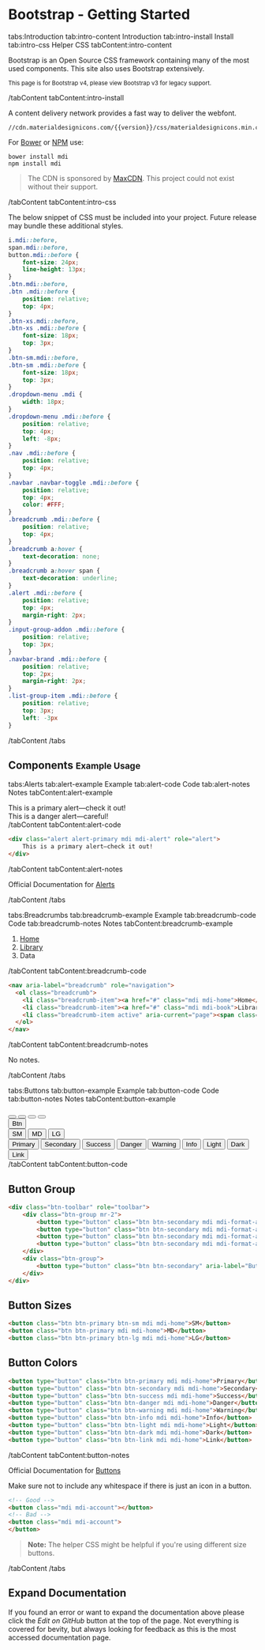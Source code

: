 # Bootstrap - Getting Started

tabs:Introduction
tab:intro-content Introduction
tab:intro-install Install
tab:intro-css Helper CSS
tabContent:intro-content

<p>Bootstrap is an Open Source CSS framework containing many of the most used components. This site also uses Bootstrap extensively.</p>

<p class="mb-0"><small>This page is for Bootstrap v4, please view Bootstrap v3 for legacy support.</small></p>

/tabContent
tabContent:intro-install
<div class="row">
  <div class="col-md-8">
    <p>A content delivery network provides a fast way to deliver the webfont.</p>
    <pre><code>//cdn.materialdesignicons.com/{{version}}/css/materialdesignicons.min.css</code></pre>
  </div>
  <div class="col-md-4">
    <p>For <a href="http://bower.io/">Bower</a> or <a href="https://npmjs.com">NPM</a> use:</p>
    <pre><code>bower install mdi
npm install mdi</code></pre>
  </div>
</div>
<blockquote>The CDN is sponsored by <a href="https://www.maxcdn.com/open-source/">MaxCDN</a>. This project could not exist without their support.</blockquote>
/tabContent
tabContent:intro-css

The below snippet of CSS must be included into your project. Future release may bundle these additional styles.

```css
i.mdi::before,
span.mdi::before,
button.mdi::before {
    font-size: 24px;
    line-height: 13px;
}
.btn.mdi::before,
.btn .mdi::before {
    position: relative;
    top: 4px;
}
.btn-xs.mdi::before,
.btn-xs .mdi::before {
    font-size: 18px;
    top: 3px;
}
.btn-sm.mdi::before,
.btn-sm .mdi::before {
    font-size: 18px;
    top: 3px;
}
.dropdown-menu .mdi {
    width: 18px;
}
.dropdown-menu .mdi::before {
    position: relative;
    top: 4px;
    left: -8px;
}
.nav .mdi::before {
    position: relative;
    top: 4px;
}
.navbar .navbar-toggle .mdi::before {
    position: relative;
    top: 4px;
    color: #FFF;
}
.breadcrumb .mdi::before {
    position: relative;
    top: 4px;
}
.breadcrumb a:hover {
    text-decoration: none;
}
.breadcrumb a:hover span {
    text-decoration: underline;
}
.alert .mdi::before {
    position: relative;
    top: 4px;
    margin-right: 2px;
}
.input-group-addon .mdi::before {
    position: relative;
    top: 3px;
}
.navbar-brand .mdi::before {
    position: relative;
    top: 2px;
    margin-right: 2px;
}
.list-group-item .mdi::before {
    position: relative;
    top: 3px;
    left: -3px
}
```

/tabContent
/tabs

## Components <small>Example Usage</small>

tabs:Alerts
tab:alert-example Example
tab:alert-code Code
tab:alert-notes Notes
tabContent:alert-example
<div class="alert alert-primary mdi mdi-alert" role="alert">
    This is a primary alert—check it out!
</div>
<div class="alert alert-danger mdi mdi-skull mb-0" role="alert">
    This is a danger alert—careful!
</div>
/tabContent
tabContent:alert-code

```html
<div class="alert alert-primary mdi mdi-alert" role="alert">
    This is a primary alert—check it out!
</div>
```

/tabContent
tabContent:alert-notes

Official Documentation for <a href="https://getbootstrap.com/docs/4.0/components/alerts/" target="_blank">Alerts</a>

/tabContent
/tabs


tabs:Breadcrumbs
tab:breadcrumb-example Example
tab:breadcrumb-code Code
tab:breadcrumb-notes Notes
tabContent:breadcrumb-example
<nav aria-label="breadcrumb mb-0" role="navigation">
  <ol class="breadcrumb">
    <li class="breadcrumb-item"><a href="#" class="mdi mdi-home">Home</a></li>
    <li class="breadcrumb-item"><a href="#" class="mdi mdi-book">Library</a></li>
    <li class="breadcrumb-item active" aria-current="page"><span class="mdi mdi-book-multiple">Data</span></li>
  </ol>
</nav>
/tabContent
tabContent:breadcrumb-code

```html
<nav aria-label="breadcrumb" role="navigation">
  <ol class="breadcrumb">
    <li class="breadcrumb-item"><a href="#" class="mdi mdi-home">Home</a></li>
    <li class="breadcrumb-item"><a href="#" class="mdi mdi-book">Library</a></li>
    <li class="breadcrumb-item active" aria-current="page"><span class="mdi mdi-book-multiple">Data</span></li>
  </ol>
</nav>
```

/tabContent
tabContent:breadcrumb-notes

No notes.

/tabContent
/tabs


tabs:Buttons
tab:button-example Example
tab:button-code Code
tab:button-notes Notes
tabContent:button-example
<div class="btn-toolbar" role="toolbar">
    <div class="btn-group mr-2">
        <button type="button" class="btn btn-secondary mdi mdi-format-align-left" aria-label="Left Align"></button>
        <button type="button" class="btn btn-secondary mdi mdi-format-align-center" aria-label="Center Align"></button>
        <button type="button" class="btn btn-secondary mdi mdi-format-align-right" aria-label="Right Align"></button>
        <button type="button" class="btn btn-secondary mdi mdi-format-align-justify" aria-label="Justify"></button>
    </div>
    <div class="btn-group">
        <button type="button" class="btn btn-secondary" aria-label="Button">Btn</button>
    </div>
</div>
<div class="mt-2">
    <button class="btn btn-primary btn-sm mdi mdi-home">SM</button>
    <button class="btn btn-primary mdi mdi-home">MD</button>
    <button class="btn btn-primary btn-lg mdi mdi-home">LG</button>
</div>
<div class="mt-2">
    <button type="button" class="btn btn-primary mdi mdi-home">Primary</button>
    <button type="button" class="btn btn-secondary mdi mdi-home">Secondary</button>
    <button type="button" class="btn btn-success mdi mdi-home">Success</button>
    <button type="button" class="btn btn-danger mdi mdi-home">Danger</button>
    <button type="button" class="btn btn-warning mdi mdi-home">Warning</button>
    <button type="button" class="btn btn-info mdi mdi-home">Info</button>
    <button type="button" class="btn btn-light mdi mdi-home">Light</button>
    <button type="button" class="btn btn-dark mdi mdi-home">Dark</button>
    <button type="button" class="btn btn-link mdi mdi-home">Link</button>
</div>
/tabContent
tabContent:button-code

## Button Group

```html
<div class="btn-toolbar" role="toolbar">
    <div class="btn-group mr-2">
        <button type="button" class="btn btn-secondary mdi mdi-format-align-left" aria-label="Left Align"></button>
        <button type="button" class="btn btn-secondary mdi mdi-format-align-center" aria-label="Center Align"></button>
        <button type="button" class="btn btn-secondary mdi mdi-format-align-right" aria-label="Right Align"></button>
        <button type="button" class="btn btn-secondary mdi mdi-format-align-justify" aria-label="Justify"></button>
    </div>
    <div class="btn-group">
        <button type="button" class="btn btn-secondary" aria-label="Button">Btn</button>
    </div>
</div>
```

## Button Sizes

```html
<button class="btn btn-primary btn-sm mdi mdi-home">SM</button>
<button class="btn btn-primary mdi mdi-home">MD</button>
<button class="btn btn-primary btn-lg mdi mdi-home">LG</button>
```

## Button Colors

```html
<button type="button" class="btn btn-primary mdi mdi-home">Primary</button>
<button type="button" class="btn btn-secondary mdi mdi-home">Secondary</button>
<button type="button" class="btn btn-success mdi mdi-home">Success</button>
<button type="button" class="btn btn-danger mdi mdi-home">Danger</button>
<button type="button" class="btn btn-warning mdi mdi-home">Warning</button>
<button type="button" class="btn btn-info mdi mdi-home">Info</button>
<button type="button" class="btn btn-light mdi mdi-home">Light</button>
<button type="button" class="btn btn-dark mdi mdi-home">Dark</button>
<button type="button" class="btn btn-link mdi mdi-home">Link</button>
```

/tabContent
tabContent:button-notes

Official Documentation for <a href="https://getbootstrap.com/docs/4.0/components/buttons/">Buttons</a>

Make sure not to include any whitespace if there is just an icon in a button.

```html
<!-- Good -->
<button class="mdi mdi-account"></button>
<!-- Bad -->
<button class="mdi mdi-account">
</button>
```

> **Note:** The helper CSS might be helpful if you're using different size buttons.

/tabContent
/tabs

## Expand Documentation

If you found an error or want to expand the documentation above please click the *Edit on GitHub* button at the top of the page. Not everything is covered for bevity, but always looking for feedback as this is the most accessed documentation page.